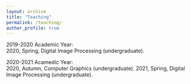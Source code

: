 ```yaml
---
layout: archive
title: "Teaching"
permalink: /teaching/
author_profile: true
---
```


2019-2020 Academic Year:   
2020, Spring, Digital Image Processing (undergraduate).

2020-2021 Acamedic Year:   
2020, Autumn, Computer Graphics (undergraduate).
2021, Spring, Digital Image Processing (undergraduate).


